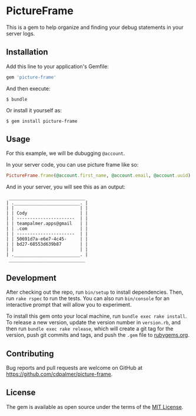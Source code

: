 # PictureFrame

This is a gem to help organize and finding your debug statements in your server
logs.

## Installation

Add this line to your application's Gemfile:

```ruby
gem 'picture-frame'
```

And then execute:

    $ bundle

Or install it yourself as:

    $ gem install picture-frame

## Usage

For this example, we will be dubugging `@account`.

In your server code, you can use picture frame like so:

```ruby
PictureFrame.frame(@account.first_name, @account.email, @account.uuid)
```

And in your server, you will see this as an output:

```
 _____________________________
| ._________________________. |
| |                         | |
| | Cody                    | |
| | ----------------------  | |
| | teampalmer.apps@gmail   | |
| | .com                    | |
| | ----------------------  | |
| | 50691d7a-e6e7-4c45-     | |
| | bd27-68553d639b87       | |
| |                         | |
| ._________________________. |
 _____________________________
```

## Development

After checking out the repo, run `bin/setup` to install dependencies. Then, run `rake rspec` to run the tests. You can also run `bin/console` for an interactive prompt that will allow you to experiment.

To install this gem onto your local machine, run `bundle exec rake install`. To release a new version, update the version number in `version.rb`, and then run `bundle exec rake release`, which will create a git tag for the version, push git commits and tags, and push the `.gem` file to [rubygems.org](https://rubygems.org).

## Contributing

Bug reports and pull requests are welcome on GitHub at https://github.com/cdpalmer/picture-frame.


## License

The gem is available as open source under the terms of the [MIT License](http://opensource.org/licenses/MIT).

